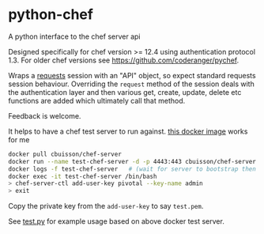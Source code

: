 # python-chef
A python interface to the chef server api

Designed specifically for chef version >= 12.4 using authentication protocol 1.3.  For older chef versions see https://github.com/coderanger/pychef.

Wraps a [requests](https://docs.python-requests.org/en/master/) session with an "API" object, so expect standard requests session behaviour.
Overriding the `request` method of the session deals with the authentication layer and then various get, create, update, delete etc functions are added which ultimately call that method.

Feedback is welcome.

It helps to have a chef test server to run against.
[this docker image](https://hub.docker.com/r/cbuisson/chef-server) works for me

```bash
docker pull cbuisson/chef-server
docker run --name test-chef-server -d -p 4443:443 cbuisson/chef-server
docker logs -f test-chef-server   # (wait for server to bootstrap then ^C)
docker exec -it test-chef-server /bin/bash
> chef-server-ctl add-user-key pivotal --key-name admin
> exit
```
Copy the private key from the `add-user-key` to say `test.pem`.

See [test.py](test.py) for example usage based on above docker test server.
